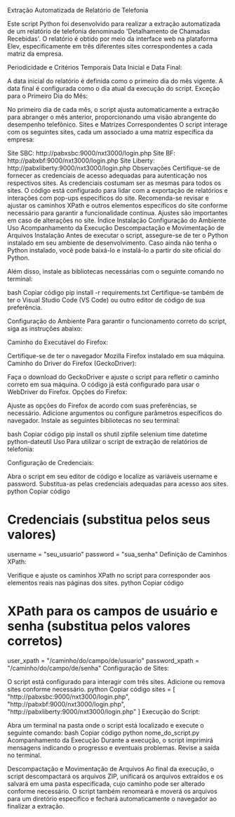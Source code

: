 Extração Automatizada de Relatório de Telefonia

Este script Python foi desenvolvido para realizar a extração automatizada de um relatório de telefonia denominado 'Detalhamento de Chamadas Recebidas'. O relatório é obtido por meio da interface web na plataforma Elev, especificamente em três diferentes sites correspondentes a cada matriz da empresa.

Periodicidade e Critérios Temporais
Data Inicial e Data Final:

A data inicial do relatório é definida como o primeiro dia do mês vigente.
A data final é configurada como o dia atual da execução do script.
Exceção para o Primeiro Dia do Mês:

No primeiro dia de cada mês, o script ajusta automaticamente a extração para abranger o mês anterior, proporcionando uma visão abrangente do desempenho telefônico.
Sites e Matrizes Correspondentes
O script interage com os seguintes sites, cada um associado a uma matriz específica da empresa:

Site SBC: http://pabxsbc:9000/nxt3000/login.php
Site BF: http://pabxbf:9000/nxt3000/login.php
Site Liberty: http://pabxliberty:9000/nxt3000/login.php
Observações
Certifique-se de fornecer as credenciais de acesso adequadas para autenticação nos respectivos sites. As credenciais costumam ser as mesmas para todos os sites.
O código está configurado para lidar com a exportação de relatórios e interações com pop-ups específicos do site.
Recomenda-se revisar e ajustar os caminhos XPath e outros elementos específicos do site conforme necessário para garantir a funcionalidade contínua. Ajustes são importantes em caso de alterações no site.
Índice
Instalação
Configuração do Ambiente
Uso
Acompanhamento da Execução
Descompactação e Movimentação de Arquivos
Instalação
Antes de executar o script, assegure-se de ter o Python instalado em seu ambiente de desenvolvimento. Caso ainda não tenha o Python instalado, você pode baixá-lo e instalá-lo a partir do site oficial do Python.

Além disso, instale as bibliotecas necessárias com o seguinte comando no terminal:

bash
Copiar código
pip install -r requirements.txt
Certifique-se também de ter o Visual Studio Code (VS Code) ou outro editor de código de sua preferência.

Configuração do Ambiente
Para garantir o funcionamento correto do script, siga as instruções abaixo:

Caminho do Executável do Firefox:

Certifique-se de ter o navegador Mozilla Firefox instalado em sua máquina.
Caminho do Driver do Firefox (GeckoDriver):

Faça o download do GeckoDriver e ajuste o script para refletir o caminho correto em sua máquina. O código já está configurado para usar o WebDriver do Firefox.
Opções do Firefox:

Ajuste as opções do Firefox de acordo com suas preferências, se necessário. Adicione argumentos ou configure parâmetros específicos do navegador.
Instale as seguintes bibliotecas no seu terminal:

bash
Copiar código
pip install os shutil zipfile selenium time datetime python-dateutil
Uso
Para utilizar o script de extração de relatórios de telefonia:

Configuração de Credenciais:

Abra o script em seu editor de código e localize as variáveis username e password. Substitua-as pelas credenciais adequadas para acesso aos sites.
python
Copiar código
# Credenciais (substitua pelos seus valores)
username = "seu_usuario"
password = "sua_senha"
Definição de Caminhos XPath:

Verifique e ajuste os caminhos XPath no script para corresponder aos elementos reais nas páginas dos sites.
python
Copiar código
# XPath para os campos de usuário e senha (substitua pelos valores corretos)
user_xpath = "/caminho/do/campo/de/usuario"
password_xpath = "/caminho/do/campo/de/senha"
Configuração de Sites:

O script está configurado para interagir com três sites. Adicione ou remova sites conforme necessário.
python
Copiar código
sites = [
    "http://pabxsbc:9000/nxt3000/login.php",
    "http://pabxbf:9000/nxt3000/login.php",
    "http://pabxliberty:9000/nxt3000/login.php"
]
Execução do Script:

Abra um terminal na pasta onde o script está localizado e execute o seguinte comando:
bash
Copiar código
python nome_do_script.py
Acompanhamento da Execução
Durante a execução, o script imprimirá mensagens indicando o progresso e eventuais problemas. Revise a saída no terminal.

Descompactação e Movimentação de Arquivos
Ao final da execução, o script descompactará os arquivos ZIP, unificará os arquivos extraídos e os salvará em uma pasta especificada, cujo caminho pode ser alterado conforme necessário. O script também renomeará e moverá os arquivos para um diretório específico e fechará automaticamente o navegador ao finalizar a extração.

